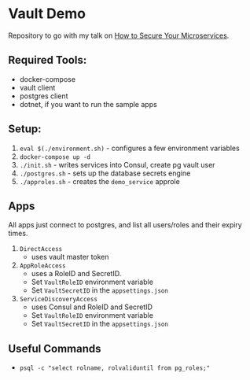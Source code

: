 # Vault Demo

Repository to go with my talk on [How to Secure Your Microservices](https://andydote.co.uk/presentations/index.html?vault).

## Required Tools:

* docker-compose
* vault client
* postgres client
* dotnet, if you want to run the sample apps

## Setup:

1. `eval $(./environment.sh)` - configures a few environment variables
1. `docker-compose up -d`
1. `./init.sh` - writes services into Consul, create pg vault user
1. `./postgres.sh` - sets up the database secrets engine
1. `./approles.sh` - creates the `demo_service` approle

## Apps

All apps just connect to postgres, and list all users/roles and their expiry times.

1. `DirectAccess`
    * uses vault master token
1. `AppRoleAccess`
    * uses a RoleID and SecretID.
    * Set `VaultRoleID` environment variable
    * Set `VaultSecretID` in the `appsettings.json`
1. `ServiceDiscoveryAccess`
    * uses Consul and RoleID and SecretID
    * Set `VaultRoleID` environment variable
    * Set `VaultSecretID` in the `appsettings.json`


## Useful Commands

* `psql -c "select rolname, rolvaliduntil from pg_roles;"`
